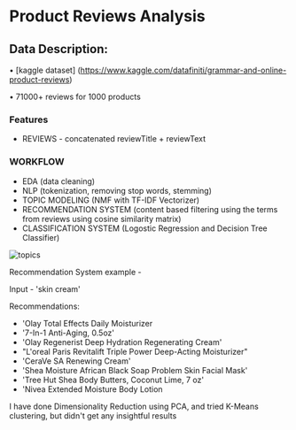 # Product Reviews Analysis

## Data Description:

• [kaggle dataset] (https://www.kaggle.com/datafiniti/grammar-and-online-product-reviews)

• 71000+ reviews for 1000 products

### Features

* REVIEWS - concatenated reviewTitle + reviewText

### WORKFLOW

* EDA (data cleaning) 
* NLP (tokenization, removing stop words, stemming)
* TOPIC MODELING (NMF with TF-IDF Vectorizer)
* RECOMMENDATION SYSTEM (content based filtering using the terms from reviews using cosine similarity matrix)
* CLASSIFICATION SYSTEM (Logostic Regression and Decision Tree Classifier)

![topics](https://github.com/chetana-vyas/Unsupervised_Learning/blob/main/images/Topic_Interpretations.PNG)

Recommendation System example - 

Input - 'skin cream'

Recommendations: 
* 'Olay Total Effects Daily Moisturizer
* '7-In-1 Anti-Aging, 0.5oz'
* 'Olay Regenerist Deep Hydration Regenerating Cream'
* "L'oreal Paris Revitalift Triple Power Deep-Acting Moisturizer"
* 'CeraVe SA Renewing Cream'
* 'Shea Moisture African Black Soap Problem Skin Facial Mask'
* 'Tree Hut Shea Body Butters, Coconut Lime, 7 oz'
* 'Nivea Extended Moisture Body Lotion

I have done Dimensionality Reduction using PCA, and tried K-Means clustering, but didn't get any insightful results

